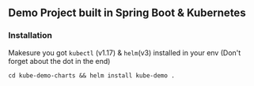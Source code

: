 ## Demo Project built in Spring Boot & Kubernetes

### Installation

Makesure you got `kubectl` (v1.17) & `helm`(v3) installed in your env (Don't forget about the dot in the end)

```shell
cd kube-demo-charts && helm install kube-demo .
```

